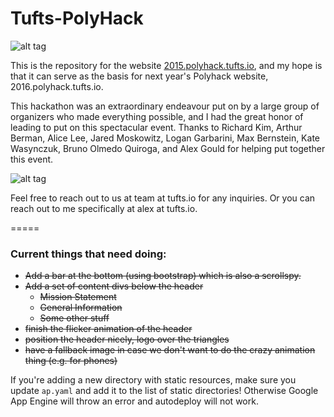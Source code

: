 # Tufts-PolyHack

![alt tag](https://raw.github.com/zfrenchee/Tufts-PolyHack/master/img/Polyhack_with_tufts.png)

This is the repository for the website [2015.polyhack.tufts.io](http://2015.polyhack.tufts.io), and my hope is that it can serve as the basis for next year's Polyhack website, 2016.polyhack.tufts.io.

This hackathon was an extraordinary endeavour put on by a large group of organizers who made everything possible, and I had the great honor of leading to put on this spectacular event. Thanks to Richard Kim, Arthur Berman, Alice Lee, Jared Moskowitz, Logan Garbarini, Max Bernstein, Kate Wasynczuk, Bruno Olmedo Quiroga, and Alex Gould for helping put together this event.

![alt tag](https://raw.github.com/zfrenchee/Tufts-PolyHack/master/img/organizers.png)

Feel free to reach out to us at team at tufts.io for any inquiries. Or you can reach out to me specifically at alex at tufts.io.

=====

### Current things that need doing:
- <s>Add a bar at the bottom (using bootstrap) which is also a scrollspy.</s>
- <s>Add a set of content divs below the header</s>
    * <s>Mission Statement</s>
    * <s>General Information</s>
    * <s>Some other stuff</s>
- <s>finish the flicker animation of the header</s>
- <s>position the header nicely, logo over the triangles</s>
- <s>have a fallback image in case we don't want to do the crazy animation thing (e.g. for phones)</s>

If you're adding a new directory with static resources, make sure you update `ap.yaml` and add it to the list of static directories! Otherwise Google App Engine will throw an error and autodeploy will not work.

